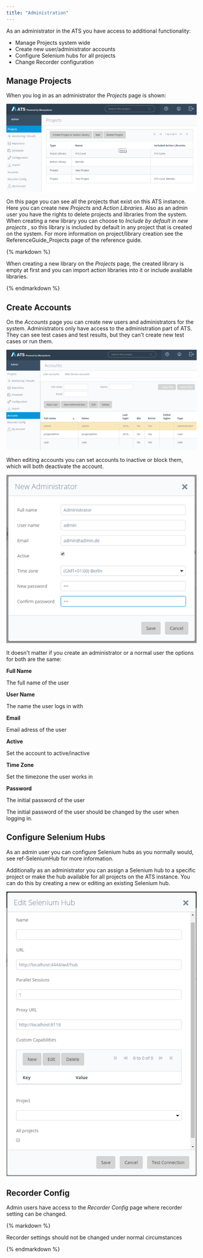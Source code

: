 ```yaml
---
title: "Administration"
---
```

As an administrator in the ATS you have access to additional functionality:

*   Manage Projects system wide
*   Create new user/administrator accounts
*   Configure Selenium hubs for all projects
*   Change Recorder configuration

## Manage Projects

When you log in as an administrator the _Projects_ page is shown:

![Projects page when logged in as administrator](attachments/20644068/21168199.png)

On this page you can see all the projects that exist on this ATS instance. Here you can create new _Projects_ and _Action Libraries_. Also as an admin user you have the rights to delete projects and libraries from the system. When creating a new library you can choose to _Include by default in new projects_ , so this library is included by default in any project that is created on the system. For more information on project/library creation see the ReferenceGuide_Projects page of the reference guide.

<div class="alert alert-info">{% markdown %}

When creating a new library on the _Projects_ page, the created library is empty at first and you can import action libraries into it or include available libraries.

{% endmarkdown %}</div>

## Create Accounts

On the _Accounts_ page you can create new users and administrators for the system. Administrators only have access to the administration part of ATS. They can see test cases and test results, but they can't create new test cases or run them.

![Accounts page](attachments/20644068/21168200.png)

When editing accounts you can set accounts to inactive or block them, which will both deactivate the account.

![Create new administrator dialog](attachments/20644068/21168201.png)

It doesn't matter if you create an administrator or a normal user the options for both are the same:

**Full Name**

The full name of the user

**User Name**

The name the user logs in with

**Email**

Email adress of the user

**Active**

Set the account to active/inactive

**Time Zone**

Set the timezone the user works in

**Password**

The initial password of the user

The initial password of the user should be changed by the user when logging in.

## Configure Selenium Hubs

As an admin user you can configure Selenium hubs as you normally would, see ref-SeleniumHub for more information.

Additionally as an administrator you can assign a Selenium hub to a specific project or make the hub available for all projects on the ATS instance. You can do this by creating a new or editing an existing Selenium hub.

![Edit Selenium hub dialog as admin](attachments/20644068/21168202.png)

## Recorder Config

Admin users have access to the _Recorder Config_ page where recorder setting can be changed.

<div class="alert alert-info">{% markdown %}

Recorder settings should not be changed under normal circumstances

{% endmarkdown %}</div>
